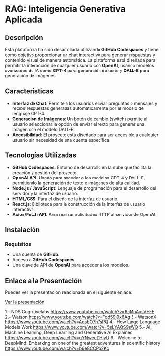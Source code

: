 # RAG: Inteligencia Generativa Aplicada
## Descripción

Esta plataforma ha sido desarrollada utilizando **GitHub Codespaces** y tiene como objetivo proporcionar un chat interactivo para generar respuestas y contenido visual de manera automática. La plataforma está diseñada para permitir la interacción de cualquier usuario con **OpenAI**, usando modelos avanzados de IA como **GPT-4** para generación de texto y **DALL-E** para generación de imágenes.

## Características

- **Interfaz de Chat**: Permite a los usuarios enviar preguntas o mensajes y recibir respuestas generadas automáticamente por el modelo de lenguaje GPT-4.
- **Generación de Imágenes**: Un botón de cambio (switch) permite al usuario seleccionar la opción de enviar el texto para generar una imagen con el modelo DALL-E.
- **Accesibilidad**: El proyecto está diseñado para ser accesible a cualquier usuario sin necesidad de una cuenta específica.

## Tecnologías Utilizadas

- **GitHub Codespaces**: Entorno de desarrollo en la nube que facilita la creación y gestión del proyecto.
- **OpenAI API**: Usada para acceder a los modelos GPT-4 y DALL-E, permitiendo la generación de texto e imágenes de alta calidad.
- **Node.js / JavaScript**: Lenguaje de programación para el desarrollo del servidor y la interfaz de usuario.
- **HTML/CSS**: Para el diseño de la interfaz de usuario.
- **React.js**: Biblioteca para la construcción de la interfaz de usuario interactiva.
- **Axios/Fetch API**: Para realizar solicitudes HTTP al servidor de OpenAI.

## Instalación

### Requisitos

- Una cuenta de **GitHub**.
- Acceso a **GitHub Codespaces**.
- Una clave de API de **OpenAI** para acceder a los modelos.


## Enlace a la Presentación

Puedes ver la presentación relacionada en el siguiente enlace:

[Ver la presentación](https://docs.google.com/presentation/d/1QQMKWFAxkzLePeuHkgSNO9cFw-c0VjVYUUnN3Wlxp3U/edit?usp=sharing)


1.- NDS Cognitivelabs
https://www.youtube.com/watch?v=6cMnAxsVH-E
2.- Watson
https://www.youtube.com/watch?v=Fqd59j9x6Ag
3.-  WatsonX 
https://www.youtube.com/watch?v=AqsbO7h7sPQ
4.- How Large Language Models Work
https://www.youtube.com/watch?v=5sLYAQS9sWQ
5.- AI, Machine Learning, Deep Learning and Generative AI Explained
https://www.youtube.com/watch?v=qYNweeDHiyU
6.- Welcome to DeepMind: Embarking on one of the greatest adventures in scientific history
https://www.youtube.com/watch?v=b6e8CCPp2Kc
